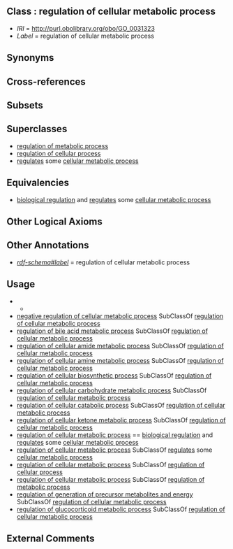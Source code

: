 
## Class : regulation of cellular metabolic process

 * *IRI* = http://purl.obolibrary.org/obo/GO_0031323
 * *Label* = regulation of cellular metabolic process

## Synonyms


## Cross-references


## Subsets


## Superclasses

 * [regulation of metabolic process](../../GO/22/GO_0019222.md)
 * [regulation of cellular process](../../GO/94/GO_0050794.md)
 * [regulates](../../RO/11/RO_0002211.md) some [cellular metabolic process](../../GO/37/GO_0044237.md)

## Equivalencies

 * [biological regulation](../../GO/07/GO_0065007.md) and [regulates](../../RO/11/RO_0002211.md) some [cellular metabolic process](../../GO/37/GO_0044237.md)

## Other Logical Axioms


## Other Annotations

 * *[rdf-schema#label](../../el/rdf-schema#label.md)* = regulation of cellular metabolic process

## Usage

 * -
 * [negative regulation of cellular metabolic process](../../GO/24/GO_0031324.md) SubClassOf [regulation of cellular metabolic process](../../GO/23/GO_0031323.md)
 * [regulation of bile acid metabolic process](../../GO/51/GO_1904251.md) SubClassOf [regulation of cellular metabolic process](../../GO/23/GO_0031323.md)
 * [regulation of cellular amide metabolic process](../../GO/48/GO_0034248.md) SubClassOf [regulation of cellular metabolic process](../../GO/23/GO_0031323.md)
 * [regulation of cellular amine metabolic process](../../GO/38/GO_0033238.md) SubClassOf [regulation of cellular metabolic process](../../GO/23/GO_0031323.md)
 * [regulation of cellular biosynthetic process](../../GO/26/GO_0031326.md) SubClassOf [regulation of cellular metabolic process](../../GO/23/GO_0031323.md)
 * [regulation of cellular carbohydrate metabolic process](../../GO/75/GO_0010675.md) SubClassOf [regulation of cellular metabolic process](../../GO/23/GO_0031323.md)
 * [regulation of cellular catabolic process](../../GO/29/GO_0031329.md) SubClassOf [regulation of cellular metabolic process](../../GO/23/GO_0031323.md)
 * [regulation of cellular ketone metabolic process](../../GO/65/GO_0010565.md) SubClassOf [regulation of cellular metabolic process](../../GO/23/GO_0031323.md)
 * [regulation of cellular metabolic process](../../GO/23/GO_0031323.md) == [biological regulation](../../GO/07/GO_0065007.md) and [regulates](../../RO/11/RO_0002211.md) some [cellular metabolic process](../../GO/37/GO_0044237.md)
 * [regulation of cellular metabolic process](../../GO/23/GO_0031323.md) SubClassOf [regulates](../../RO/11/RO_0002211.md) some [cellular metabolic process](../../GO/37/GO_0044237.md)
 * [regulation of cellular metabolic process](../../GO/23/GO_0031323.md) SubClassOf [regulation of cellular process](../../GO/94/GO_0050794.md)
 * [regulation of cellular metabolic process](../../GO/23/GO_0031323.md) SubClassOf [regulation of metabolic process](../../GO/22/GO_0019222.md)
 * [regulation of generation of precursor metabolites and energy](../../GO/67/GO_0043467.md) SubClassOf [regulation of cellular metabolic process](../../GO/23/GO_0031323.md)
 * [regulation of glucocorticoid metabolic process](../../GO/43/GO_0031943.md) SubClassOf [regulation of cellular metabolic process](../../GO/23/GO_0031323.md)

## External Comments

